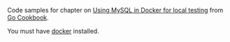 Code samples for chapter on <a href="">Using MySQL in Docker for local testing</a>
from <a href="https://blog.kowalczyk.info/book/go-cookbook.html">Go Cookbook</a>.

You must have <a href="https://www.docker.com/">docker</a> installed.
